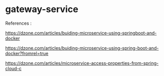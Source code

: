 # gateway-service

References : 

https://dzone.com/articles/buiding-microservice-using-springboot-and-docker

https://dzone.com/articles/buiding-microservice-using-spring-boot-and-docker?fromrel=true

https://dzone.com/articles/microservice-access-properties-from-spring-cloud-c
